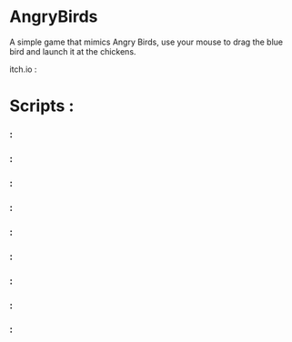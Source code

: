# AngryBirds

A simple game that mimics Angry Birds, use your mouse to drag the blue bird and launch it at the chickens.

itch.io : 

# Scripts :

### []() : 

### []() : 

### []() : 

### []() : 

### []() : 

### []() : 

### []() : 

### []() : 

### []() : 
